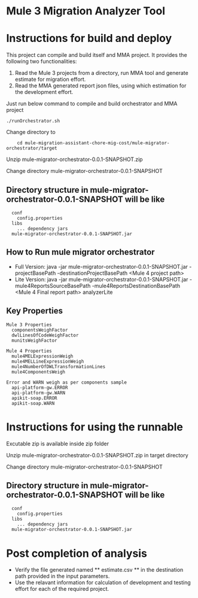 # Mule 3 Migration Analyzer Tool

# Instructions for build and deploy

This project can compile and build itself and MMA project. It provides the following two functionalities:
  1. Read the Mule 3 projects from a directory, run MMA tool and generate estimate for migration effort.
  2. Read the MMA generated report json files, using which estimation for the development effort. 

Just run below command to compile and build orchestrator and MMA project

    ./runOrchestrator.sh
  
 Change directory to
 
        cd mule-migration-assistant-chore-mig-cost/mule-migrator-orchestrator/target
    
 Unzip mule-migrator-orchestrator-0.0.1-SNAPSHOT.zip
 
 Change directory mule-migrator-orchestrator-0.0.1-SNAPSHOT 
 ## Directory structure in mule-migrator-orchestrator-0.0.1-SNAPSHOT will be like 
      conf
        config.properties
      libs
        ... dependency jars
      mule-migrator-orchestrator-0.0.1-SNAPSHOT.jar
    
    

## How to Run  mule migrator orchestrator
  
  - Full Version:
      java -jar mule-migrator-orchestrator-0.0.1-SNAPSHOT.jar -projectBasePath <Mule3Project path> -destinationProjectBasePath <Mule 4 project path>
  - Lite Version:
      java -jar mule-migrator-orchestrator-0.0.1-SNAPSHOT.jar -mule4ReportsSourceBasePath <Mule4 MMA Reports path> -mule4ReportsDestinationBasePath <Mule 4 Final report path> analyzerLite
  
  
## Key Properties
    Mule 3 Properties
      componentsWeighFactor
      dwlLinesOfCodeWeighFactor
      munitsWeighFactor
  
    Mule 4 Properties
      mule4MELExpressionWeigh
      mule4MELLineExpressionWeigh
      mule4NumberOfDWLTransformationLines
      mule4ComponentsWeigh
  
    Error and WARN weigh as per components sample
      api-platform-gw.ERROR
      api-platform-gw.WARN
      apikit-soap.ERROR
      apikit-soap.WARN
      
      
      
# Instructions for using the runnable
  
  Excutable zip is available inside zip folder
  
  Unzip mule-migrator-orchestrator-0.0.1-SNAPSHOT.zip in target directory
  
  Change directory mule-migrator-orchestrator-0.0.1-SNAPSHOT 
  ## Directory structure in mule-migrator-orchestrator-0.0.1-SNAPSHOT will be like 
      conf
        config.properties
      libs
        ... dependency jars
      mule-migrator-orchestrator-0.0.1-SNAPSHOT.jar
      
# Post completion of analysis
   -  Verify the file generated named ** estimate.csv ** in the destination path provided in the input parameters.
   -  Use the relavant information for calculation of development and testing effort for each of the required project.
